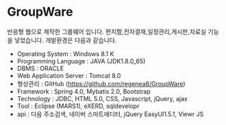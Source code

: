 # GroupWare
반응형 웹으로 제작한 그룹웨어 입니다. 편지함,전자결재,일정관리,게시판,자료실 기능을 넣었습니다.
개발환경은 다음과 같습니다.

- Operating System : Windows 8.1 K
- Programming Language : JAVA (JDK1.8.0_65)
- DBMS : ORACLE
- Web Application Server : Tomcat 8.0
- 형상관리 : GitHub (https://github.com/regenea8/GroupWare)
- Framework : Spring 4.0, Mybatis 2.0, Bootstrap
- Technology : JDBC, HTML 5.0, CSS, Javascript, jQuery, ajax
- Tool : Eclipse (MARS1), eXERD, sqldevelopr  
- api : 다음 주소검색, 네이버 스마트에디터, jQuery EasyUI1.5.1, Viewr JS

